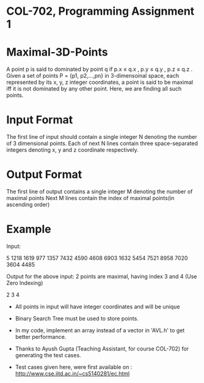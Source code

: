 # COL-702, Programming Assignment 1

# Maximal-3D-Points
A point p is said to dominated by point q if p.x ≤ q.x , p.y ≤ q.y , p.z ≤ q.z . Given a set of points P = {p1, p2,...,pn} in 3-dimensoinal space, each represented by its x, y, z integer coordinates, a point is said to be maximal iff it is not dominated by any other point. Here, we are finding all such points.

# Input Format
The first line of input should contain a single integer N denoting the number of 3 dimensional points.
Each of next N lines contain three space-separated integers denoting x, y and z coordinate respectively.

# Output Format
The first line of output contains a single integer M denoting the number of maximal points
Next M lines contain the index of maximal points(in ascending order)

# Example

Input:

5
1218 1619 977
1357 7432 4590
4608 6903 1632
5454 7521 8958
7020 3604 4485

Output for the above input: 2 points are maximal, having index 3 and 4 (Use Zero Indexing)

2
3
4

* All points in input will have integer coordinates and will be unique
* Binary Search Tree must be used to store points.


* In my code, implement an array instead of a vector in 'AVL.h' to get better performance.

* Thanks to Ayush Gupta (Teaching Assistant, for course COL-702) for generating the test cases.
* Test cases given here, were first available on : http://www.cse.iitd.ac.in/~cs5140281/ec.html